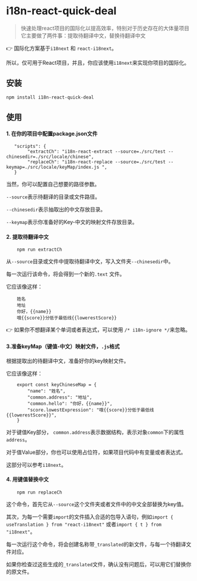# i18n-react-quick-deal

> 快速处理react项目的国际化以提高效率，特别对于历史存在的大体量项目
> 它主要做了两件事：提取待翻译中文，替换待翻译中文

   
👉 国际化方案基于`i18next` 和 `react-i18next`。
   
   所以，仅可用于React项目，并且，你应该使用`i18next`来实现你项目的国际化。

## 安装
```bash
npm install i18n-react-quick-deal
```
## 使用

#### 1. 在你的项目中配置package.json文件
```
   "scripts": {
        "extractCh": "i18n-react-extract --source=./src/test --chinesedir=./src/locale/chinese",
        "replaceCh": "i18n-react-replace --source=./src/test --keymap=./src/locale/keyMap/index.js ",
   }
```
当然，你可以配置自己想要的路径参数。

`--source`表示待翻译的目录或文件路径。

`--chinesedir`表示抽取出的中文存放目录。

`--keymap`表示你准备好的Key-中文的映射文件存放目录。

#### 2. 提取待翻译中文

```
    npm run extractCh
```

从`--source`目录或文件中提取待翻译中文，写入文件夹`--chinesedir`中。

每一次运行该命令，将会得到一个新的`.text` 文件。

它应该像这样：
```
    姓名
    地址
    你好，{{name}}
    哦{{score}}分低于最低线{{lowerestScore}}

```

👉 如果你不想翻译某个单词或者表达式，可以使用 `/* i18n-ignore */`来忽略。

#### 3.准备keyMap（键值-中文）映射文件，`.js`格式

根据提取出的待翻译中文，准备好你的key映射文件。

它应该像这样：

```
    export const keyChineseMap = {
        "name": "姓名",
        "common.address": "地址",
        "common.hello": "你好，{{name}}",
        "score.lowestExpression": "哦{{score}}分低于最低线{{lowerestScore}}",
    }
``` 

对于键值Key部分， `common.address`表示数据结构，表示对象`common`下的属性 `address`。

对于值Value部分，你也可以使用占位符，如果项目代码中有变量或者表达式。

这部分可以参考`i18next`。

#### 4. 用键值替换中文
 
```
    npm run replaceCh
```

这个命令，首先它从`--source`这个文件夹或者文件中的中文全部替换为key值。

其次，为每一个需要`import`的文件插入合适的包导入语句，例如`import { useTranslation } from "react-i18next"` 或者`import { t } from "i18next"`。

每一次运行这个命令，将会创建名称带`_translated`的新文件，与每一个待翻译文件对应。

如果你检查过这些生成的`_translated`文件，确认没有问题后，可以用它们替换你的原文件。





